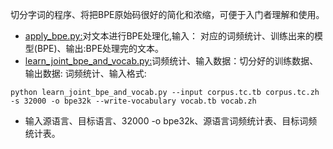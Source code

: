 切分字词的程序、将把BPE原始码很好的简化和浓缩，可便于入门者理解和使用。
- [apply_bpe.py:](https://github.com/Shajiu/NaturalLanguageProcessing/blob/master/MachineTranslation/BPE/apply_bpe.py)对文本进行BPE处理化,输入： 对应的词频统计、训练出来的模型(BPE)、输出:BPE处理完的文本。
- [learn_joint_bpe_and_vocab.py:](https://github.com/Shajiu/NaturalLanguageProcessing/blob/master/MachineTranslation/BPE/learn_joint_bpe_and_vocab.py)词频统计、输入数据：切分好的训练数据、输出数据: 词频统计、输入格式: 
``` shell 
python learn_joint_bpe_and_vocab.py --input corpus.tc.tb corpus.tc.zh -s 32000 -o bpe32k --write-vocabulary vocab.tb vocab.zh
 ```
- 输入源语言、目标语言、32000 -o bpe32k、源语言词频统计表、目标词频统计表。


